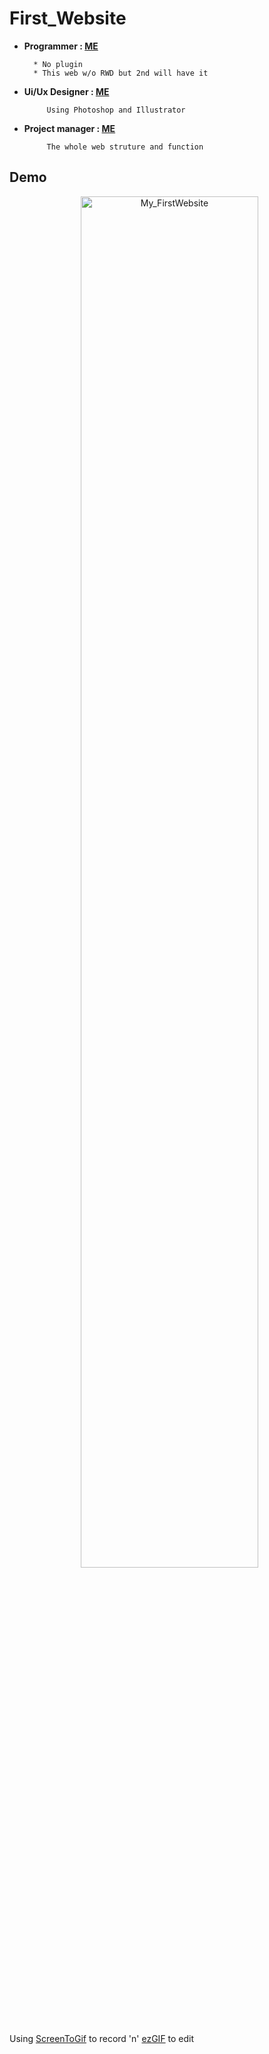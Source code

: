 # First_Website

* **Programmer : [ME](https://github.com/yschen25)**
        
        * No plugin
        * This web w/o RWD but 2nd will have it 
         
* **Ui/Ux Designer : [ME](https://github.com/yschen25)**
        
           Using Photoshop and Illustrator

* **Project manager : [ME](https://github.com/yschen25)**

           The whole web struture and function
        
## Demo

<p align="center">
   <img src="First_Website.gif" alt="My_FirstWebsite" title="My_FirstWebsite" width="75%">
</p>


Using [ScreenToGif](http://www.screentogif.com/) to record 'n' [ezGIF](https://ezgif.com/) to edit
